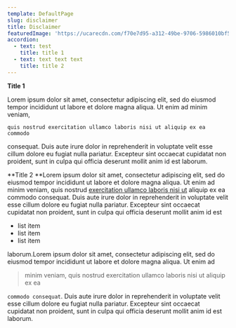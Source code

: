 ```yaml
---
template: DefaultPage
slug: disclaimer
title: Disclaimer
featuredImage: 'https://ucarecdn.com/f70e7d95-a312-49be-9706-5986010bf506/'
accordion:
  - text: test
    title: title 1
  - text: text text text
    title: title 2
---
```

**Title 1**

Lorem ipsum dolor sit amet, consectetur adipiscing elit, sed do eiusmod tempor incididunt ut labore et dolore magna aliqua. Ut enim ad minim veniam, 

```
quis nostrud exercitation ullamco laboris nisi ut aliquip ex ea commodo 
```

consequat. Duis aute irure dolor in reprehenderit in voluptate velit esse cillum dolore eu fugiat nulla pariatur. Excepteur sint occaecat cupidatat non proident, sunt in culpa qui officia deserunt mollit anim id est laborum.

**Title 2 **Lorem ipsum dolor sit amet, consectetur adipiscing elit, sed do eiusmod tempor incididunt ut labore et dolore magna aliqua. Ut enim ad minim veniam, quis nostrud [exercitation ullamco laboris nisi ut](https://google.com.au/) aliquip ex ea commodo consequat. Duis aute irure dolor in reprehenderit in voluptate velit esse cillum dolore eu fugiat nulla pariatur. Excepteur sint occaecat cupidatat non proident, sunt in culpa qui officia deserunt mollit anim id est 

* list item
* list item
* list item

laborum.Lorem ipsum dolor sit amet, consectetur adipiscing elit, sed do eiusmod tempor incididunt ut labore et dolore magna aliqua. Ut enim ad 

> minim veniam, quis nostrud exercitation ullamco laboris nisi ut aliquip ex ea 

`commodo consequat`. Duis aute irure dolor in reprehenderit in voluptate velit esse cillum dolore eu fugiat nulla pariatur. Excepteur sint occaecat cupidatat non proident, sunt in culpa qui officia deserunt mollit anim id est laborum.
